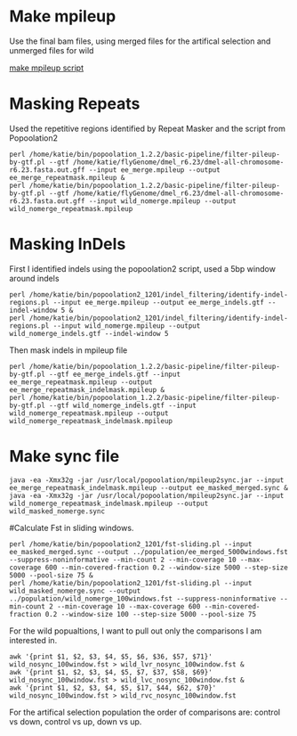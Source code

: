 # Make mpileup 

Use the final bam files, using merged files for the artifical selection and unmerged files for wild 

[make mpileup script](https://github.com/KatiePelletier/WingShapeBSA/blob/master/GenomicMapping/make_mpileup.sh)

# Masking Repeats

Used the repetitive regions identified by Repeat Masker and the script from Popoolation2

```
perl /home/katie/bin/popoolation_1.2.2/basic-pipeline/filter-pileup-by-gtf.pl --gtf /home/katie/flyGenome/dmel_r6.23/dmel-all-chromosome-r6.23.fasta.out.gff --input ee_merge.mpileup --output ee_merge_repeatmask.mpileup &
perl /home/katie/bin/popoolation_1.2.2/basic-pipeline/filter-pileup-by-gtf.pl --gtf /home/katie/flyGenome/dmel_r6.23/dmel-all-chromosome-r6.23.fasta.out.gff --input wild_nomerge.mpileup --output wild_nomerge_repeatmask.mpileup
```

# Masking InDels 

First I identified indels using the popoolation2 script, used a 5bp window around indels  

```
perl /home/katie/bin/popoolation2_1201/indel_filtering/identify-indel-regions.pl --input ee_merge.mpileup --output ee_merge_indels.gtf --indel-window 5 &
perl /home/katie/bin/popoolation2_1201/indel_filtering/identify-indel-regions.pl --input wild_nomerge.mpileup --output wild_nomerge_indels.gtf --indel-window 5 
```

Then mask indels in mpileup file 

```
perl /home/katie/bin/popoolation_1.2.2/basic-pipeline/filter-pileup-by-gtf.pl --gtf ee_merge_indels.gtf --input ee_merge_repeatmask.mpileup --output ee_merge_repeatmask_indelmask.mpileup &
perl /home/katie/bin/popoolation_1.2.2/basic-pipeline/filter-pileup-by-gtf.pl --gtf wild_nomerge_indels.gtf --input wild_nomerge_repeatmask.mpileup --output wild_nomerge_repeatmask_indelmask.mpileup
```
# Make sync file 

```
java -ea -Xmx32g -jar /usr/local/popoolation/mpileup2sync.jar --input ee_merge_repeatmask_indelmask.mpileup --output ee_masked_merged.sync &
java -ea -Xmx32g -jar /usr/local/popoolation/mpileup2sync.jar --input wild_nomerge_repeatmask_indelmask.mpileup --output wild_masked_nomerge.sync
```

#Calculate Fst in sliding windows. 

```
perl /home/katie/bin/popoolation2_1201/fst-sliding.pl --input ee_masked_merged.sync --output ../population/ee_merged_5000windows.fst --suppress-noninformative --min-count 2 --min-coverage 10 --max-coverage 600 --min-covered-fraction 0.2 --window-size 5000 --step-size 5000 --pool-size 75 &
perl /home/katie/bin/popoolation2_1201/fst-sliding.pl --input wild_masked_nomerge.sync --output ../population/wild_nomerge_100windows.fst --suppress-noninformative --min-count 2 --min-coverage 10 --max-coverage 600 --min-covered-fraction 0.2 --window-size 100 --step-size 5000 --pool-size 75 
```

For the wild popualtions, I want to pull out only the comparisons I am interested in. 
```
awk '{print $1, $2, $3, $4, $5, $6, $36, $57, $71}' wild_nosync_100window.fst > wild_lvr_nosync_100window.fst &
awk '{print $1, $2, $3, $4, $5, $7, $37, $58, $69}' wild_nosync_100window.fst > wild_lvc_nosync_100window.fst &
awk '{print $1, $2, $3, $4, $5, $17, $44, $62, $70}' wild_nosync_100window.fst > wild_rvc_nosync_100window.fst 
```

For the artifical selection population the order of comparisons are: control vs down, control vs up, down vs up. 



